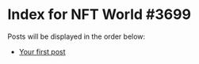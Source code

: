 # Index for NFT World #3699
Posts will be displayed in the order below:

- [Your first post](./001-first.md)

